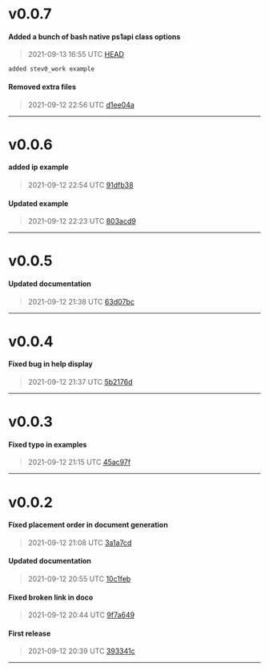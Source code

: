 # v0.0.7
#### Added a bunch of bash native ps1api class options
> 2021-09-13 16:55 UTC [HEAD](https://github.com/shollingsworth/ps1/commit/HEAD)

```
added stev0_work example
```
#### Removed extra files
> 2021-09-12 22:56 UTC [d1ee04a](https://github.com/shollingsworth/ps1/commit/d1ee04a4ea2c098262df3a53a125b5c9f55d861e)

---
# v0.0.6
#### added ip example
> 2021-09-12 22:54 UTC [91dfb38](https://github.com/shollingsworth/ps1/commit/91dfb38225352336ce427e86d3286c205c4b343e)

#### Updated example
> 2021-09-12 22:23 UTC [803acd9](https://github.com/shollingsworth/ps1/commit/803acd9521d26e60a6e181632a6362830b8416e3)

---
# v0.0.5
#### Updated documentation
> 2021-09-12 21:38 UTC [63d07bc](https://github.com/shollingsworth/ps1/commit/63d07bc1de48846b4093904583fba11f6c778a79)

---
# v0.0.4
#### Fixed bug in help display
> 2021-09-12 21:37 UTC [5b2176d](https://github.com/shollingsworth/ps1/commit/5b2176d1b1f5518a178a9bbfd876afe1fa35a01e)

---
# v0.0.3
#### Fixed typo in examples
> 2021-09-12 21:15 UTC [45ac97f](https://github.com/shollingsworth/ps1/commit/45ac97f54a191f987842bb8af7bd6ae2c8a7ba36)

---
# v0.0.2
#### Fixed placement order in document generation
> 2021-09-12 21:08 UTC [3a1a7cd](https://github.com/shollingsworth/ps1/commit/3a1a7cd040d75ebeef97ba4baf5dce1a24462810)

#### Updated documentation
> 2021-09-12 20:55 UTC [10c1feb](https://github.com/shollingsworth/ps1/commit/10c1febe003bc0bf44989aa7c867e645da556f0b)

#### Fixed broken link in doco
> 2021-09-12 20:44 UTC [9f7a649](https://github.com/shollingsworth/ps1/commit/9f7a649b8a7c29e5958886bed804b57414217446)

#### First release
> 2021-09-12 20:39 UTC [393341c](https://github.com/shollingsworth/ps1/commit/393341c8d93b4ec523e5b4f77e921b29142e206d)

---